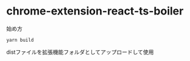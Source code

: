# chrome-extension-react-ts-boiler
  始め方  
```
yarn build
```
  
  
  distファイルを拡張機能フォルダとしてアップロードして使用